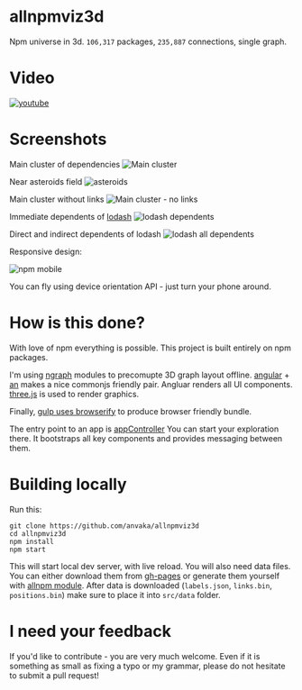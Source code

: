 allnpmviz3d
===========

Npm universe in 3d. `106,317` packages, `235,887` connections, single graph.

Video
=====

[![youtube](http://i.imgur.com/FO1GFHh.png)](https://www.youtube.com/watch?v=ECDjf_Gc1as)

Screenshots
===========

Main cluster of dependencies
![Main cluster](https://raw.githubusercontent.com/anvaka/allnpmviz3d/master/images/npm-all.png)

Near asteroids field
![asteroids](https://raw.githubusercontent.com/anvaka/allnpmviz3d/master/images/npm-asteroids.png)

Main cluster without links
![Main cluster - no links](https://raw.githubusercontent.com/anvaka/allnpmviz3d/master/images/mushrooms.png)

Immediate dependents of [lodash](https://www.npmjs.org/package/lodash)
![lodash dependents](https://raw.githubusercontent.com/anvaka/allnpmviz3d/master/images/lodash-dependents.png)

Direct and indirect dependents of lodash
![lodash all dependents](https://raw.githubusercontent.com/anvaka/allnpmviz3d/master/images/lodash-indirect-dependents.png)

Responsive design:

![npm mobile](https://raw.githubusercontent.com/anvaka/allnpmviz3d/master/images/npm-mobile.PNG)

You can fly using device orientation API - just turn your phone around.

How is this done?
=================

With love of npm everything is possible. This project is built entirely on npm packages.

I'm using [ngraph](https://github.com/anvaka/ngraph) modules to precomupte 3D graph
layout offline. [angular](https://www.npmjs.org/package/angular) + [an](https://github.com/anvaka/an)
makes a nice commonjs friendly pair. Angluar renders all UI components. [three.js](https://www.npmjs.org/package/three)
is used to render graphics.

Finally, [gulp uses browserify](https://github.com/anvaka/allnpmviz3d/blob/master/gulpfile.js) to produce
browser friendly bundle.

The entry point to an app is [appController](https://github.com/anvaka/allnpmviz3d/blob/master/src/scripts/appController.js)
You can start your exploration there. It bootstraps all key components and provides
messaging between them.


Building locally
================
Run this:

```
git clone https://github.com/anvaka/allnpmviz3d
cd allnpmviz3d
npm install
npm start
```

This will start local dev server, with live reload. You will also need data files.
You can either download them from [gh-pages](https://github.com/anvaka/allnpmviz3d/tree/gh-pages/data)
or generate them yourself with [allnpm module](https://github.com/anvaka/allnpm).
After data is downloaded (`labels.json`, `links.bin`, `positions.bin`) make sure
to place it into `src/data` folder.

I need your feedback
====================

If you'd like to contribute - you are very much welcome. Even if it is something
as small as fixing a typo or my grammar, please do not hesitate to submit a pull request!
